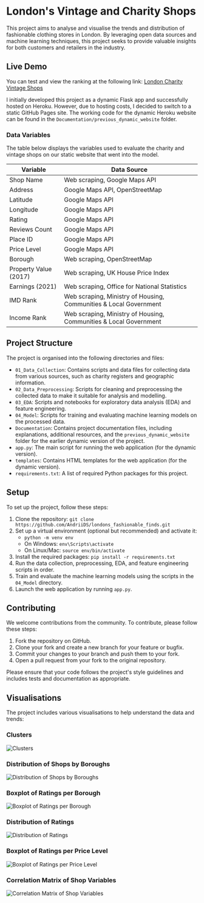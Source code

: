 # London's Vintage and Charity Shops

This project aims to analyse and visualise the trends and distribution of fashionable clothing stores in London. By leveraging open data sources and machine learning techniques, this project seeks to provide valuable insights for both customers and retailers in the industry.

## Live Demo

You can test and view the ranking at the following link: [London Charity Vintage Shops](https://andriids.github.io/londons_fashionable_finds/)

I initially developed this project as a dynamic Flask app and successfully hosted on Heroku. However, due to hosting costs, I decided to switch to a static GitHub Pages site. The working code for the dynamic Heroku website can be found in the `Documentation/previous_dynamic_website` folder.

### Data Variables

The table below displays the variables used to evaluate the charity and vintage shops on our static website that went into the model.

| Variable                       | Data Source                                                                                               |
|--------------------------------|-----------------------------------------------------------------------------------------------------------|
| Shop Name                      | Web scraping, Google Maps API                                                                             |
| Address                        | Google Maps API, OpenStreetMap                                                                            |
| Latitude                       | Google Maps API                                                                                           |
| Longitude                      | Google Maps API                                                                                           |
| Rating                         | Google Maps API                                                                                           |
| Reviews Count                  | Google Maps API                                                                                           |
| Place ID                       | Google Maps API                                                                                           |
| Price Level                    | Google Maps API                                                                                           |
| Borough                        | Web scraping, OpenStreetMap                                                                               |
| Property Value (2017)          | Web scraping, UK House Price Index                                                                        |
| Earnings (2021)                | Web scraping, Office for National Statistics                                                              |
| IMD Rank                       | Web scraping, Ministry of Housing, Communities & Local Government                                         |
| Income Rank                    | Web scraping, Ministry of Housing, Communities & Local Government                                         |


## Project Structure

The project is organised into the following directories and files:

- `01_Data_Collection`: Contains scripts and data files for collecting data from various sources, such as charity registers and geographic information.
- `02_Data_Preprocessing`: Scripts for cleaning and preprocessing the collected data to make it suitable for analysis and modelling.
- `03_EDA`: Scripts and notebooks for exploratory data analysis (EDA) and feature engineering.
- `04_Model`: Scripts for training and evaluating machine learning models on the processed data.
- `Documentation`: Contains project documentation files, including explanations, additional resources, and the `previous_dynamic_website` folder for the earlier dynamic version of the project.
- `app.py`: The main script for running the web application (for the dynamic version).
- `templates`: Contains HTML templates for the web application (for the dynamic version).
- `requirements.txt`: A list of required Python packages for this project.

## Setup

To set up the project, follow these steps:

1. Clone the repository: `git clone https://github.com/AndriiDS/londons_fashionable_finds.git`
2. Set up a virtual environment (optional but recommended) and activate it:
   - `python -m venv env`
   - On Windows: `env\Scripts\activate`
   - On Linux/Mac: `source env/bin/activate`
3. Install the required packages: `pip install -r requirements.txt`
4. Run the data collection, preprocessing, EDA, and feature engineering scripts in order.
5. Train and evaluate the machine learning models using the scripts in the `04_Model` directory.
6. Launch the web application by running `app.py`.

## Contributing

We welcome contributions from the community. To contribute, please follow these steps:

1. Fork the repository on GitHub.
2. Clone your fork and create a new branch for your feature or bugfix.
3. Commit your changes to your branch and push them to your fork.
4. Open a pull request from your fork to the original repository.

Please ensure that your code follows the project's style guidelines and includes tests and documentation as appropriate.


## Visualisations

The project includes various visualisations to help understand the data and trends:

### Clusters
![Clusters](./Documentation/Scatter%20Plot%20Colored%20by%20Clusters.png)

### Distribution of Shops by Boroughs
![Distribution of Shops by Boroughs](./Documentation/Distribution%20of%20Shops%20by%20Boroughs.png)

### Boxplot of Ratings per Borough
![Boxplot of Ratings per Borough](./Documentation/Boxplot%20of%20Ratings%20per%20Borough.png)

### Distribution of Ratings
![Distribution of Ratings](./Documentation/Distribution%20of%20Ratings.png)

### Boxplot of Ratings per Price Level
![Boxplot of Ratings per Price Level](./Documentation/Boxplot%20of%20Ratings%20per%20Price%20Level.png)

### Correlation Matrix of Shop Variables
![Correlation Matrix of Shop Variables](./Documentation/Correlation%20Matrix%20of%20Shop%20Variables.png)

